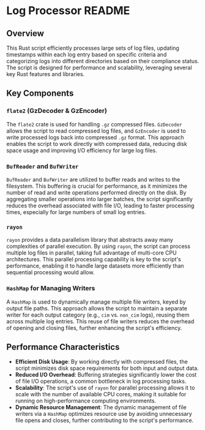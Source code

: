 # Log Processor README

## Overview

This Rust script efficiently processes large sets of log files, updating timestamps within each log entry based on specific criteria and categorizing logs into different directories based on their compliance status. The script is designed for performance and scalability, leveraging several key Rust features and libraries.

## Key Components

### `flate2` (GzDecoder & GzEncoder)

The `flate2` crate is used for handling `.gz` compressed files. `GzDecoder` allows the script to read compressed log files, and `GzEncoder` is used to write processed logs back into compressed `.gz` format. This approach enables the script to work directly with compressed data, reducing disk space usage and improving I/O efficiency for large log files.

### `BufReader` and `BufWriter`

`BufReader` and `BufWriter` are utilized to buffer reads and writes to the filesystem. This buffering is crucial for performance, as it minimizes the number of read and write operations performed directly on the disk. By aggregating smaller operations into larger batches, the script significantly reduces the overhead associated with file I/O, leading to faster processing times, especially for large numbers of small log entries.

### `rayon`

`rayon` provides a data parallelism library that abstracts away many complexities of parallel execution. By using `rayon`, the script can process multiple log files in parallel, taking full advantage of multi-core CPU architectures. This parallel processing capability is key to the script's performance, enabling it to handle large datasets more efficiently than sequential processing would allow.

### `HashMap` for Managing Writers

A `HashMap` is used to dynamically manage multiple file writers, keyed by output file paths. This approach allows the script to maintain a separate writer for each output category (e.g., `cim` vs. `non_cim` logs), reusing them across multiple log entries. This reuse of file writers reduces the overhead of opening and closing files, further enhancing the script's efficiency.

## Performance Characteristics

- **Efficient Disk Usage**: By working directly with compressed files, the script minimizes disk space requirements for both input and output data.
- **Reduced I/O Overhead**: Buffering strategies significantly lower the cost of file I/O operations, a common bottleneck in log processing tasks.
- **Scalability**: The script's use of `rayon` for parallel processing allows it to scale with the number of available CPU cores, making it suitable for running on high-performance computing environments.
- **Dynamic Resource Management**: The dynamic management of file writers via a `HashMap` optimizes resource use by avoiding unnecessary file opens and closes, further contributing to the script's performance.
